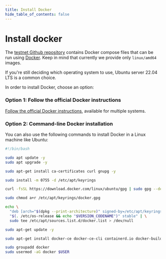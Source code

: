```yaml
---
title: Install Docker
hide_table_of_contents: false
---
```


#  Install docker

The [testnet Github repository](https://github.com/shamirlabs/diva-alpha-net) contains Docker compose files that can be run using [Docker](https://www.docker.com/). Keep in mind that currently we provide only `linux/amd64` images.

If you're still deciding which operating system to use, Ubuntu server 22.04 LTS is a common choice.

In order to install Docker, choose an option:

### Option 1: Follow the official Docker instructions

[Follow the official Docker instructions](https://docs.docker.com/engine/install/), available for multiple systems.

### Option 2: Command-line Docker installation

You can also use the following commands to install Docker in a Linux machine like Ubuntu:

```bash
#!/bin/bash

sudo apt update -y
sudo apt upgrade -y

sudo apt-get install ca-certificates curl gnupg -y

sudo install -m 0755 -d /etc/apt/keyrings

curl -fsSL https://download.docker.com/linux/ubuntu/gpg | sudo gpg --dearmor -o /etc/apt/keyrings/docker.gpg

sudo chmod a+r /etc/apt/keyrings/docker.gpg

echo \
  "deb [arch="$(dpkg --print-architecture)" signed-by=/etc/apt/keyrings/docker.gpg] https://download.docker.com/linux/ubuntu \
  "$(. /etc/os-release && echo "$VERSION_CODENAME")" stable" | \
  sudo tee /etc/apt/sources.list.d/docker.list > /dev/null

sudo apt-get update -y

sudo apt-get install docker-ce docker-ce-cli containerd.io docker-buildx-plugin docker-compose-plugin -y

sudo groupadd docker
sudo usermod -aG docker $USER
```
